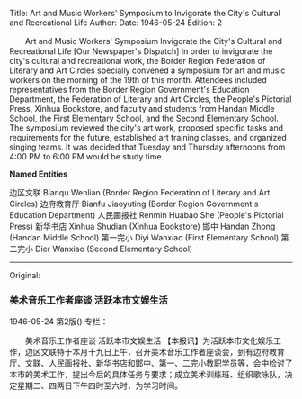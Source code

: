 Title: Art and Music Workers' Symposium to Invigorate the City's Cultural and Recreational Life
Author: 
Date: 1946-05-24
Edition: 2

　　Art and Music Workers' Symposium
    Invigorate the City's Cultural and Recreational Life
    [Our Newspaper's Dispatch] In order to invigorate the city's cultural and recreational work, the Border Region Federation of Literary and Art Circles specially convened a symposium for art and music workers on the morning of the 19th of this month. Attendees included representatives from the Border Region Government's Education Department, the Federation of Literary and Art Circles, the People's Pictorial Press, Xinhua Bookstore, and faculty and students from Handan Middle School, the First Elementary School, and the Second Elementary School. The symposium reviewed the city's art work, proposed specific tasks and requirements for the future, established art training classes, and organized singing teams. It was decided that Tuesday and Thursday afternoons from 4:00 PM to 6:00 PM would be study time.


**Named Entities**

边区文联	Bianqu Wenlian (Border Region Federation of Literary and Art Circles)
边府教育厅	Bianfu Jiaoyuting (Border Region Government's Education Department)
人民画报社	Renmin Huabao She (People's Pictorial Press)
新华书店	Xinhua Shudian (Xinhua Bookstore)
邯中	Handan Zhong (Handan Middle School)
第一完小	Diyi Wanxiao (First Elementary School)
第二完小	Dier Wanxiao (Second Elementary School)



<hr /> 

Original: 


### 美术音乐工作者座谈  活跃本市文娱生活

1946-05-24
第2版()
专栏：

　　美术音乐工作者座谈
    活跃本市文娱生活
    【本报讯】为活跃本市文化娱乐工作，边区文联特于本月十九日上午，召开美术音乐工作者座谈会，到有边府教育厅、文联、人民画报社、新华书店和邯中、第一、二完小教职学员等，会中检讨了本市的美术工作，提出今后的具体任务与要求；成立美术训练班、组织歌咏队，决定星期二、四两日下午四时至六时，为学习时间。
